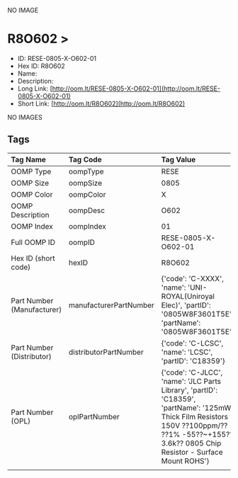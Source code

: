 


  
NO IMAGE  
# R8O602 > 

- ID: RESE-0805-X-O602-01
- Hex ID: R8O602
- Name: 
- Description: 
- Long Link: [http://oom.lt/RESE-0805-X-O602-01](http://oom.lt/RESE-0805-X-O602-01)
- Short Link: [http://oom.lt/R8O602](http://oom.lt/R8O602)
  
NO IMAGES  
## Tags
  

|Tag Name|Tag Code|Tag Value|
| :--- | :--- | :--- |
|OOMP Type|oompType|RESE|
|OOMP Size|oompSize|0805|
|OOMP Color|oompColor|X|
|OOMP Description|oompDesc|O602|
|OOMP Index|oompIndex|01|
|Full OOMP ID|oompID|RESE-0805-X-O602-01|
|Hex ID (short code)|hexID|R8O602|
|Part Number (Manufacturer)|manufacturerPartNumber|{'code': 'C-XXXX', 'name': 'UNI-ROYAL(Uniroyal Elec)', 'partID': '0805W8F3601T5E', 'partName': '0805W8F3601T5E'}|
|Part Number (Distributor)|distributorPartNumber|{'code': 'C-LCSC', 'name': 'LCSC', 'partID': 'C18359'}|
|Part Number (OPL)|oplPartNumber|{'code': 'C-JLCC', 'name': 'JLC Parts Library', 'partID': 'C18359', 'partName': '125mW Thick Film Resistors 150V ??100ppm/?? ??1% -55??~+155?? 3.6k?? 0805  Chip Resistor - Surface Mount ROHS'}|
||||
